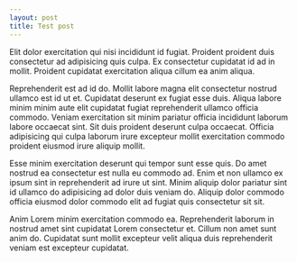 ```yaml
---
layout: post
title: Test post
---
```


Elit dolor exercitation qui nisi incididunt id fugiat. Proident proident duis consectetur ad adipisicing quis culpa. Ex consectetur cupidatat id ad in mollit. Proident cupidatat exercitation aliqua cillum ea anim aliqua.

Reprehenderit est ad id do. Mollit labore magna elit consectetur nostrud ullamco est id ut et. Cupidatat deserunt ex fugiat esse duis. Aliqua labore minim minim aute elit cupidatat fugiat reprehenderit ullamco officia commodo. Veniam exercitation sit minim pariatur officia incididunt laborum labore occaecat sint. Sit duis proident deserunt culpa occaecat. Officia adipisicing qui culpa laborum irure excepteur mollit exercitation commodo proident eiusmod irure aliquip mollit.

Esse minim exercitation deserunt qui tempor sunt esse quis. Do amet nostrud ea consectetur est nulla eu commodo ad. Enim et non ullamco ex ipsum sint in reprehenderit ad irure ut sint. Minim aliquip dolor pariatur sint id ullamco do adipisicing ad dolor duis veniam do. Aliquip dolor commodo officia eiusmod dolor commodo elit ad fugiat quis consectetur sit sit.

Anim Lorem minim exercitation commodo ea. Reprehenderit laborum in nostrud amet sint cupidatat Lorem consectetur et. Cillum non amet sunt anim do. Cupidatat sunt mollit excepteur velit aliqua duis reprehenderit veniam est excepteur cupidatat.
